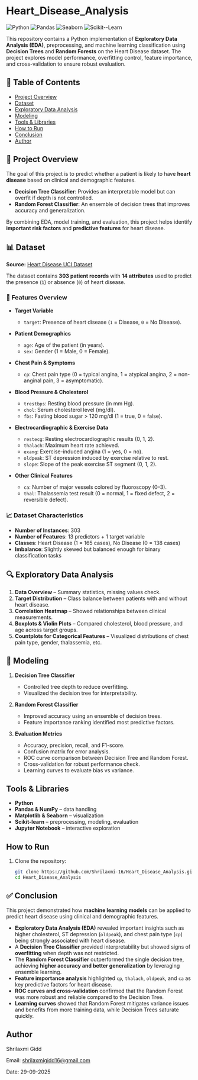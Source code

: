 # Heart_Disease_Analysis

![Python](https://img.shields.io/badge/Python-3.10-blue?logo=python&logoColor=white) 
![Pandas](https://img.shields.io/badge/Pandas-1.5-brightgreen) 
![Seaborn](https://img.shields.io/badge/Seaborn-0.12-purple)
![Scikit--Learn](https://img.shields.io/badge/Scikit--Learn-1.2-orange)  

This repository contains a Python implementation of **Exploratory Data Analysis (EDA)**, preprocessing, and machine learning classification using **Decision Trees** and **Random Forests** on the Heart Disease dataset. The project explores model performance, overfitting control, feature importance, and cross-validation to ensure robust evaluation.

## 📑 Table of Contents
- [Project Overview](#project-overview)  
- [Dataset](#dataset)  
- [Exploratory Data Analysis](#exploratory-data-analysis)  
- [Modeling](#modeling)  
- [Tools & Libraries](#tools--libraries)  
- [How to Run](#how-to-run)  
- [Conclusion](#conclusion)  
- [Author](#author)  

## 📌 Project Overview
The goal of this project is to predict whether a patient is likely to have **heart disease** based on clinical and demographic features.  

- **Decision Tree Classifier**: Provides an interpretable model but can overfit if depth is not controlled.  
- **Random Forest Classifier**: An ensemble of decision trees that improves accuracy and generalization.  

By combining EDA, model training, and evaluation, this project helps identify **important risk factors** and **predictive features** for heart disease.

## 📊 Dataset

**Source:** [Heart Disease UCI Dataset](https://www.kaggle.com/datasets/ronitf/heart-disease-uci)  

The dataset contains **303 patient records** with **14 attributes** used to predict the presence (`1`) or absence (`0`) of heart disease.  

### 🔹 Features Overview

- **Target Variable**  
  - `target`: Presence of heart disease (`1` = Disease, `0` = No Disease).  

- **Patient Demographics**  
  - `age`: Age of the patient (in years).  
  - `sex`: Gender (1 = Male, 0 = Female).  

- **Chest Pain & Symptoms**  
  - `cp`: Chest pain type (0 = typical angina, 1 = atypical angina, 2 = non-anginal pain, 3 = asymptomatic).  

- **Blood Pressure & Cholesterol**  
  - `trestbps`: Resting blood pressure (in mm Hg).  
  - `chol`: Serum cholesterol level (mg/dl).  
  - `fbs`: Fasting blood sugar > 120 mg/dl (1 = true, 0 = false).  

- **Electrocardiographic & Exercise Data**  
  - `restecg`: Resting electrocardiographic results (0, 1, 2).  
  - `thalach`: Maximum heart rate achieved.  
  - `exang`: Exercise-induced angina (1 = yes, 0 = no).  
  - `oldpeak`: ST depression induced by exercise relative to rest.  
  - `slope`: Slope of the peak exercise ST segment (0, 1, 2).  

- **Other Clinical Features**  
  - `ca`: Number of major vessels colored by fluoroscopy (0–3).  
  - `thal`: Thalassemia test result (0 = normal, 1 = fixed defect, 2 = reversible defect).  

### 📈 Dataset Characteristics
- **Number of Instances**: 303  
- **Number of Features**: 13 predictors + 1 target variable  
- **Classes**: Heart Disease (1 = 165 cases), No Disease (0 = 138 cases)  
- **Imbalance**: Slightly skewed but balanced enough for binary classification tasks  


## 🔍 Exploratory Data Analysis
1. **Data Overview** – Summary statistics, missing values check.  
2. **Target Distribution** – Class balance between patients with and without heart disease.  
3. **Correlation Heatmap** – Showed relationships between clinical measurements.  
4. **Boxplots & Violin Plots** – Compared cholesterol, blood pressure, and age across target groups.  
5. **Countplots for Categorical Features** – Visualized distributions of chest pain type, gender, thalassemia, etc.  


## 🤖 Modeling
1. **Decision Tree Classifier**  
   - Controlled tree depth to reduce overfitting.  
   - Visualized the decision tree for interpretability.  

2. **Random Forest Classifier**  
   - Improved accuracy using an ensemble of decision trees.  
   - Feature importance ranking identified most predictive factors.  

3. **Evaluation Metrics**  
   - Accuracy, precision, recall, and F1-score.  
   - Confusion matrix for error analysis.  
   - ROC curve comparison between Decision Tree and Random Forest.  
   - Cross-validation for robust performance check.  
   - Learning curves to evaluate bias vs variance.  


##  Tools & Libraries
- **Python**  
- **Pandas & NumPy** – data handling  
- **Matplotlib & Seaborn** – visualization  
- **Scikit-learn** – preprocessing, modeling, evaluation  
- **Jupyter Notebook** – interactive exploration  


##  How to Run
1. Clone the repository:
   ```bash
   git clone https://github.com/Shrilaxmi-16/Heart_Disease_Analysis.git
   cd Heart_Disease_Analysis

## ✅ Conclusion
This project demonstrated how **machine learning models** can be applied to predict heart disease using clinical and demographic features.  

- **Exploratory Data Analysis (EDA)** revealed important insights such as higher cholesterol, ST depression (`oldpeak`), and chest pain type (`cp`) being strongly associated with heart disease.  
- A **Decision Tree Classifier** provided interpretability but showed signs of **overfitting** when depth was not restricted.  
- The **Random Forest Classifier** outperformed the single decision tree, achieving **higher accuracy and better generalization** by leveraging ensemble learning.  
- **Feature importance analysis** highlighted `cp`, `thalach`, `oldpeak`, and `ca` as key predictive factors for heart disease.  
- **ROC curves and cross-validation** confirmed that the Random Forest was more robust and reliable compared to the Decision Tree.  
- **Learning curves** showed that Random Forest mitigates variance issues and benefits from more training data, while Decision Trees saturate quickly.  

## Author
Shrilaxmi Gidd

Email: shrilaxmigidd16@gmail.com

Date: 29-09-2025

